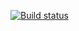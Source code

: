 [![Build status](https://ci.appveyor.com/api/projects/status/p9odnxxehlrxgn7k?svg=true)](https://ci.appveyor.com/project/Eineleine/matchers)
